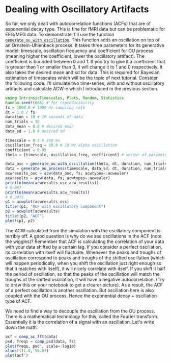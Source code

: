 # Dealing with Oscillatory Artifacts

So far, we only dealt with autocorrelation functions (ACFs) that are of exponential decay type. This is fine for fMRI data but can be problematic for EEG/MEG data. To demonstrate, I'll use the function [`generate_ou_with_oscillation`](@ref). This function adds an oscillation on top of an Ornstein-Uhlenbeck process. It takes three parameters for its generative model: timescale, oscillation frequency and coefficient for OU process (meaning higher the coefficient, lower the oscillatory artifact). The coefficient is bounded between 0 and 1. If you try to give it a coefficient that is greater than 1 or smaller than 0, it will change it to 1 and 0 respectively. It also takes the desired mean and sd for data. This is required for Bayesian estimation of timescales which will be the topic of next tutorial. Consider the following code. I'll simulate two time-series, with and without oscillatory artifacts and calculate ACW-e which I introduced in the previous section. 

```julia
using IntrinsicTimescales, Plots, Random, Statistics
Random.seed!(666) # for reproducibility
fs = 1000.0 # 1000 Hz sampling rate
dt = 1.0 / fs
duration = 10 # 10 seconds of data
num_trials = 10
data_mean = 0.0 # desired mean
data_sd = 1.0 # desired sd

timescale = 0.3 # 300 ms
oscillation_freq = 10.0 # 10 Hz alpha oscillation
coefficient = 0.95
theta = [timescale, oscillation_freq, coefficient] # vector of parameters

data_osc = generate_ou_with_oscillation(theta, dt, duration, num_trials, data_mean, data_sd)
data = generate_ou_process(timescale, data_sd, dt, duration, num_trials)
acwresults_osc = acw(data_osc, fs; acwtypes=:acweuler)
acwresults = acw(data, fs; acwtypes=:acweuler)
println(mean(acwresults_osc.acw_results))
# 0.087
println(mean(acwresults.acw_results))
# 0.3075
p1 = acwplot(acwresults_osc)
title!(p1, "ACF with oscillatory component")
p2 = acwplot(acwresults)
title!(p2, "ACF")
plot!(p1, p2)
```

The ACW calculated from the simulation with the oscillatory component is terribly off. A good question is why do we see oscillations in the ACF (note the wiggles)? Remember that ACF is calculating the correlation of your data with your data shifted by a certain lag. If you consider a perfect oscillation, its correlation with itself will fluctuate. Whenever the peaks and troughs of oscillation correspond to peaks and troughs of the shifted oscillation (which will happen periodically, when you shift the oscillation just right enough so that it matches with itself), it will nicely correlate with itself. If you shift it half the period of oscillation, so that the peaks of the oscillation will match the troughs of the shifted oscillation, it will have a negative autocorrelation. (Try to draw this on your notebook to get a clearer picture). As a result, the ACF of a perfect oscillation is another oscillation. But oscillation here is also coupled with the OU process. Hence the exponential decay + oscillation type of ACF. 

We need to find a way to decouple the oscillation from the OU process. There is a mathematical technology for this, called the Fourier transform. Essentially it is the correlation of a signal with an oscillation. Let's write down the math. 

```math

```




```julia
acf = comp_ac_fft(data)
psd, freqs = comp_psd(data, fs)
plot(freqs, psd', scale=:log10)
xlims!((1.0, 50.0))
plot(acf')
```

